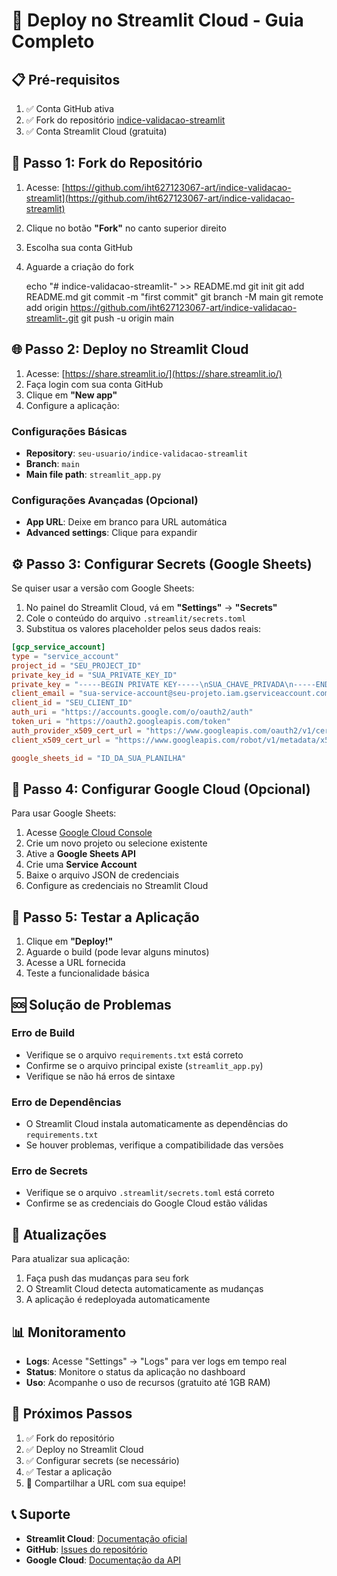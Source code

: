 # 🚀 Deploy no Streamlit Cloud - Guia Completo

## 📋 Pré-requisitos

1. ✅ Conta GitHub ativa
2. ✅ Fork do repositório [indice-validacao-streamlit](https://github.com/iht627123067-art/indice-validacao-streamlit)
3. ✅ Conta Streamlit Cloud (gratuita)

## 🔄 Passo 1: Fork do Repositório

1. Acesse: [https://github.com/iht627123067-art/indice-validacao-streamlit](https://github.com/iht627123067-art/indice-validacao-streamlit)
2. Clique no botão **"Fork"** no canto superior direito
3. Escolha sua conta GitHub
4. Aguarde a criação do fork


    echo "# indice-validacao-streamlit-" >> README.md
git init
git add README.md
git commit -m "first commit"
git branch -M main
git remote add origin https://github.com/iht627123067-art/indice-validacao-streamlit-.git
git push -u origin main

## 🌐 Passo 2: Deploy no Streamlit Cloud

1. Acesse: [https://share.streamlit.io/](https://share.streamlit.io/)
2. Faça login com sua conta GitHub
3. Clique em **"New app"**
4. Configure a aplicação:

### Configurações Básicas
- **Repository**: `seu-usuario/indice-validacao-streamlit`
- **Branch**: `main`
- **Main file path**: `streamlit_app.py`

### Configurações Avançadas (Opcional)
- **App URL**: Deixe em branco para URL automática
- **Advanced settings**: Clique para expandir

## ⚙️ Passo 3: Configurar Secrets (Google Sheets)

Se quiser usar a versão com Google Sheets:

1. No painel do Streamlit Cloud, vá em **"Settings"** → **"Secrets"**
2. Cole o conteúdo do arquivo `.streamlit/secrets.toml`
3. Substitua os valores placeholder pelos seus dados reais:

```toml
[gcp_service_account]
type = "service_account"
project_id = "SEU_PROJECT_ID"
private_key_id = "SUA_PRIVATE_KEY_ID"
private_key = "-----BEGIN PRIVATE KEY-----\nSUA_CHAVE_PRIVADA\n-----END PRIVATE KEY-----\n"
client_email = "sua-service-account@seu-projeto.iam.gserviceaccount.com"
client_id = "SEU_CLIENT_ID"
auth_uri = "https://accounts.google.com/o/oauth2/auth"
token_uri = "https://oauth2.googleapis.com/token"
auth_provider_x509_cert_url = "https://www.googleapis.com/oauth2/v1/certs"
client_x509_cert_url = "https://www.googleapis.com/robot/v1/metadata/x509/sua-service-account%40seu-projeto.iam.gserviceaccount.com"

google_sheets_id = "ID_DA_SUA_PLANILHA"
```

## 🔧 Passo 4: Configurar Google Cloud (Opcional)

Para usar Google Sheets:

1. Acesse [Google Cloud Console](https://console.cloud.google.com/)
2. Crie um novo projeto ou selecione existente
3. Ative a **Google Sheets API**
4. Crie uma **Service Account**
5. Baixe o arquivo JSON de credenciais
6. Configure as credenciais no Streamlit Cloud

## 📱 Passo 5: Testar a Aplicação

1. Clique em **"Deploy!"**
2. Aguarde o build (pode levar alguns minutos)
3. Acesse a URL fornecida
4. Teste a funcionalidade básica

## 🆘 Solução de Problemas

### Erro de Build
- Verifique se o arquivo `requirements.txt` está correto
- Confirme se o arquivo principal existe (`streamlit_app.py`)
- Verifique se não há erros de sintaxe

### Erro de Dependências
- O Streamlit Cloud instala automaticamente as dependências do `requirements.txt`
- Se houver problemas, verifique a compatibilidade das versões

### Erro de Secrets
- Verifique se o arquivo `.streamlit/secrets.toml` está correto
- Confirme se as credenciais do Google Cloud estão válidas

## 🔄 Atualizações

Para atualizar sua aplicação:

1. Faça push das mudanças para seu fork
2. O Streamlit Cloud detecta automaticamente as mudanças
3. A aplicação é redeployada automaticamente

## 📊 Monitoramento

- **Logs**: Acesse "Settings" → "Logs" para ver logs em tempo real
- **Status**: Monitore o status da aplicação no dashboard
- **Uso**: Acompanhe o uso de recursos (gratuito até 1GB RAM)

## 🎯 Próximos Passos

1. ✅ Fork do repositório
2. ✅ Deploy no Streamlit Cloud
3. ✅ Configurar secrets (se necessário)
4. ✅ Testar a aplicação
5. 🚀 Compartilhar a URL com sua equipe!

## 📞 Suporte

- **Streamlit Cloud**: [Documentação oficial](https://docs.streamlit.io/streamlit-community-cloud)
- **GitHub**: [Issues do repositório](https://github.com/iht627123067-art/indice-validacao-streamlit/issues)
- **Google Cloud**: [Documentação da API](https://developers.google.com/sheets/api)
